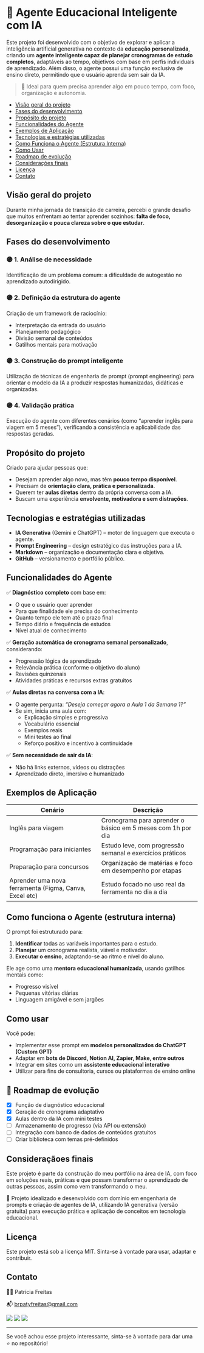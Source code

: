 # 👾 Agente Educacional Inteligente com IA 

Este projeto foi desenvolvido com o objetivo de explorar e aplicar a inteligência artificial generativa no contexto da **educação personalizada**, criando um **agente inteligente capaz de planejar cronogramas de estudo completos**, adaptáveis ao tempo, objetivos com base em perfis individuais de aprendizado. Além disso, o agente possui uma função exclusiva de ensino direto, permitindo que o usuário aprenda sem sair da IA.

> 🎯 Ideal para quem precisa aprender algo em pouco tempo, com foco, organização e autonomia.

- [Visão geral do projeto](#visão-geral-do-projeto)
- [Fases do desenvolvimento](#fases-do-desenvolvimento)
- [Propósito do projeto](#propósito-do-projeto)
- [Funcionalidades do Agente](#funcionalidades-do-agente)
- [Exemplos de Aplicação](#exemplos-de-aplicação)
- [Tecnologias e estratégias utilizadas](#tecnologias-e-estratégias-utilizadas)
- [Como Funciona o Agente (Estrutura Interna)](#como-funciona-o-agente-estrutura-interna)
- [Como Usar](#como-usar)
- [Roadmap de evolução](#-roadmap-de-evolução)
- [Considerações finais](#consideraçãoes-finais)
- [Licença](#-licença)
- [Contato](#contato)


## Visão geral do projeto

Durante minha jornada de transição de carreira, percebi o grande desafio que muitos enfrentam ao tentar aprender sozinhos: **falta de foco, desorganização e pouca clareza sobre o que estudar**.

##  Fases do desenvolvimento

### 🟣 1. **Análise de necessidade**
Identificação de um problema comum: a dificuldade de autogestão no aprendizado autodirigido.

### 🟣 2. **Definição da estrutura do agente**
Criação de um framework de raciocínio:
- Interpretação da entrada do usuário
- Planejamento pedagógico
- Divisão semanal de conteúdos
- Gatilhos mentais para motivação

### 🟣 3. **Construção do prompt inteligente**
Utilização de técnicas de engenharia de prompt (prompt engineering) para orientar o modelo da IA a produzir respostas humanizadas, didáticas e organizadas.

### 🟣 4. **Validação prática**
Execução do agente com diferentes cenários (como “aprender inglês para viagem em 5 meses”), verificando a consistência e aplicabilidade das respostas geradas.

## Propósito do projeto

Criado para ajudar pessoas que:
- Desejam aprender algo novo, mas têm **pouco tempo disponível**.
- Precisam de **orientação clara, prática e personalizada**.
- Querem ter **aulas diretas** dentro da própria conversa com a IA.
- Buscam uma experiência **envolvente, motivadora e sem distrações**.

## Tecnologias e estratégias utilizadas

- **IA Generativa** (Gemini e ChatGPT) – motor de linguagem que executa o agente.
- **Prompt Engineering** – design estratégico das instruções para a IA.
- **Markdown** – organização e documentação clara e objetiva.
- **GitHub** – versionamento e portfólio público.


## Funcionalidades do Agente

✅ **Diagnóstico completo** com base em:
- O que o usuário quer aprender
- Para que finalidade ele precisa do conhecimento
- Quanto tempo ele tem até o prazo final
- Tempo diário e frequência de estudos
- Nível atual de conhecimento

✅ **Geração automática de cronograma semanal personalizado**, considerando:
- Progressão lógica de aprendizado
- Relevância prática (conforme o objetivo do aluno)
- Revisões quinzenais
- Atividades práticas e recursos extras gratuitos

✅ **Aulas diretas na conversa com a IA**:
- O agente pergunta: _“Deseja começar agora a Aula 1 da Semana 1?”_
- Se sim, inicia uma aula com:
  - Explicação simples e progressiva
  - Vocabulário essencial
  - Exemplos reais
  - Mini testes ao final
  - Reforço positivo e incentivo à continuidade

✅ **Sem necessidade de sair da IA**:
- Não há links externos, vídeos ou distrações
- Aprendizado direto, imersivo e humanizado


## Exemplos de Aplicação

| Cenário | Descrição |
|--------|-----------|
| Inglês para viagem | Cronograma para aprender o básico em 5 meses com 1h por dia |
| Programação para iniciantes | Estudo leve, com progressão semanal e exercícios práticos |
| Preparação para concursos | Organização de matérias e foco em desempenho por etapas |
| Aprender uma nova ferramenta (Figma, Canva, Excel etc) | Estudo focado no uso real da ferramenta no dia a dia |


## Como funciona o Agente (estrutura interna)

O prompt foi estruturado para:

1. **Identificar** todas as variáveis importantes para o estudo.
2. **Planejar** um cronograma realista, viável e motivador.
3. **Executar o ensino**, adaptando-se ao ritmo e nível do aluno.

Ele age como uma **mentora educacional humanizada**, usando gatilhos mentais como:
- Progresso visível
- Pequenas vitórias diárias
- Linguagem amigável e sem jargões


## Como usar

Você pode:
- Implementar esse prompt em **modelos personalizados do ChatGPT (Custom GPT)**
- Adaptar em **bots de Discord, Notion AI, Zapier, Make, entre outros**
- Integrar em sites como um **assistente educacional interativo**
- Utilizar para fins de consultoria, cursos ou plataformas de ensino online


## 🧭 Roadmap de evolução

- [x] Função de diagnóstico educacional
- [x] Geração de cronograma adaptativo
- [x] Aulas dentro da IA com mini testes
- [ ] Armazenamento de progresso (via API ou extensão)
- [ ] Integração com banco de dados de conteúdos gratuitos
- [ ] Criar biblioteca com temas pré-definidos

## Consideraçãoes finais

Este projeto é parte da construção do meu portfólio na área de IA, com foco em soluções reais, práticas e que possam transformar o aprendizado de outras pessoas, assim como vem transformando o meu.

📌 Projeto idealizado e desenvolvido com domínio em engenharia de prompts e criação de agentes de IA, utilizando IA generativa (versão gratuita) para execução prática e aplicação de conceitos em tecnologia educacional.


## Licença

Este projeto está sob a licença MIT. Sinta-se à vontade para usar, adaptar e contribuir.

## Contato

👩‍💻 Patrícia Freitas

📬 brpatyfreitas@gmail.com
<div>
  <a href="https://www.linkedin.com/in/patyfreitasbr"><img src="https://img.shields.io/badge/LinkedIn-0077B5?style=for-the-badge&logo=linkedin&logoColor=white" target="_blank"></a></>
  <a href="https://www.instagram.com/patyfreitasbr"><img src="https://img.shields.io/badge/Instagram-E4405F?style=for-the-badge&logo=instagram&logoColor=white" target="_blank"></a></>
 <a href="https://www.youtube.com/@patyfreitasbr"><img src="https://img.shields.io/badge/YouTube-FF0000?style=for-the-badge&logo=youtube&logoColor=white" target="_blank"></a></>
</div> 

---

Se você achou esse projeto interessante, sinta-se à vontade para dar uma ⭐ no repositório!

 

